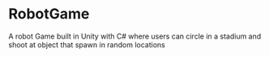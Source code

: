 # RobotGame
A robot Game built in Unity with C# where users can circle in a stadium and shoot at object that spawn in random locations

